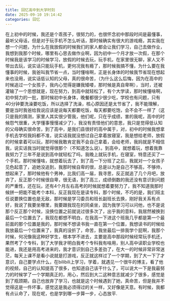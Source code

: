 ```yaml
---
title: 回忆高中到大学时刻
date: 2025-09-10 19:14:42
categories: 回忆
---
```

在上初中的时候，我还是个乖孩子，很努力的，也很怀念初中那段时间是最懂事，最听父母话，但是对于玩手机不怎么听话，那时候确实有很大的游戏瘾，其实我在想一个问题，为什么在我放假的时候我们的家人都会让我们学习，自己去做作业，我想到我那个时候，哪里有心思去做作业啊，因为初中一个月才放一次假，在那个时候我是该学习的时候学习，放假的时候去玩，玩手机，在家里很无聊，家人又不带出去玩，说实话只能玩手机，更何况我有瘾了，那时候我搞不懂，为什么要在我懂事的时候，我爸叫我节省一点，当时懂啥啊，正是长身体的时候我节省现在想起来也没用，说实话低认知的父母，真的很命苦，（为什么这么后悔，因为在高中的时候追过一个女孩子，我内心觉得是嫌我矮喽，那时候是真自卑啊），当时，还被灌输了一个思想就是，现在努力，到高中就轻松了，有个大学读，那时候懂啥啊，初中努力的一批，那时候初中长身体，晚餐都很少很少吃，学校也有问题，只有40分钟要洗澡要吃饭，所以选择了洗澡，核心原因还是太节省了，我不能理解，要是当时我爸给我说应该是说每天都要吃饭，每天都要吃饱，会不会不一样了（这只是我的猜测，家里人其实很少管我，他们呢，只在乎成绩，害的我呢，高中的时候怨气很重，大学懂事慢慢减少了），我没有责怪他们的意思，我只是觉得低认知的父母确实很命苦，到了高中，是我们县很好的高中属于，对，初中的时候我想拿手机去学校我妈都不准，说实话我就没想过自己拿着放寝室，我是想给老师，放假的时候拿着可以玩，那时候我敢肯定我不会自己拿着，会给老师，我妈就是不相信我，说实话我当时就觉得很那个（不知道怎么说）。到高中，就想着玩，想着我靠我努力了三年不是说到高中就轻松了吗，我晚上就玩手机，在寝室，特意还买了一个手机，那时候懂啥，就想着玩去了，到了高一下分班了之后，我就对一个女孩子见色起意了，追她没追到，我那时候自卑的很，总是以为是自己不够高，不够帅，想起来了，那时候他有个男神，比我们高一届，我寻思，反正就追了几个月吧，放弃了，反正那个时候很自卑，很无语，到了高三，成绩倒数的我还没有意识到问题的严重性，还在玩，还有4个月左右高考的时候就想着要努力了，我不知道我那时候拼一把能不能考个本科，反正我现在是读专科，那个时候，不巧的是，我们班主任说要换位置也是无敌，那时候是学习委员和班长副班长去换，刚好我关系有点好，我说了我要坐哪里，我要跟我现在的同桌坐，因为我学习可以问他，也不是说那个反正那个时候，没换位置之前就说过很多次了，出乎我的意料，我居然被换到最后一个位置去了，我现在都想不明白，在我高一下进这个班我几乎都是第一个最前面的那个位置是我的，那时候不想读书我一直在第一个位置，我想读书的时候给我放最后一个位置来了，我真的没折了，命苦，我坐最后一排我学个屁啊，我那个时候，何况像我这种好学生，根本学不进去，主要是高中那段时候经常玩手机还，果然考了个专科，到了大学我才明白我考个专科我有啥用，别人高中读职业学校也能进，我还是用高考进来的，我才意识到自己多差劲了，在大一的时候非常非常迷茫，每天上课不是看小说就是打游戏，反正就这样过了一个学期，到了大一下了才意识，自己要学点什么，在bilibili上学习，学着，就遇见一个很牛的博主，看了他的视频，自己的认知提高了很多，也知道自己该干什么了，可以说大一下是我最努力的时候学了一个学期真正的，用心，然后到大二这种意志就减少了很多，感觉是到了瓶颈期，自己也放弃了学习，也就是这个时候遇到了她，真命苦，但是我并不觉得这是一件坏事，感觉这是我必须得过的关一样，又好像是天意。有时候，我都有点认命了，现在呢，也是学到哪一步算一步，心态放平.